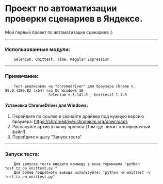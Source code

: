 # Проект по автоматизации проверки сценариев в Яндексе.

Мой первый проект по автоматизации сценариев :)


------------------------------------------------------------------------------------------------------------------------------------

### Использованные модули:
		Selenium, Unittest, Time, Regular Expression
		

------------------------------------------------------------------------------------------------------------------------------------

### Примечание:
		Тест реализован на "chromedriver" для браузера Chrome v. 89.0.4389.82 (x64) под ОС Windows 10
						Selenium v.3.141.0 , Unittest2 1.1.0
	
#### Установка ChromeDriver для Windows:
1. Перейдите по ссылке и скачайте драйвер под нужную версию браузера: <https://chromedriver.chromium.org/downloads>
1. Распакуйте архив в папку проекта (Там где лежит тестировочный файл!)
1. Перейдите к шагу "Запуск теста"

------------------------------------------------------------------------------------------------------------------------------------
### Запуск теста:

		Для запуска теста введите команду в окне терминала "python test_tz_on_unittest.py "
		Для более подробного вывода используйте: "python -m unittest -v test_tz_on_unittest.py"